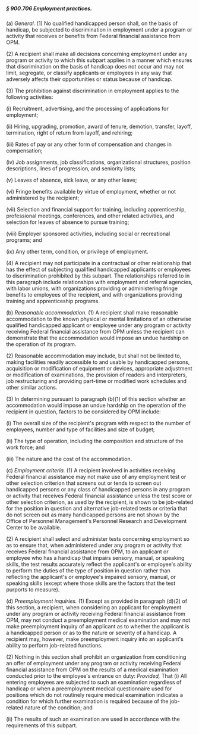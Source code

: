 ##### § 900.706 Employment practices. #####

(a) *General.* (1) No qualified handicapped person shall, on the basis of handicap, be subjected to discrimination in employment under a program or activity that receives or benefits from Federal financial assistance from OPM.

(2) A recipient shall make all decisions concerning employment under any program or activity to which this subpart applies in a manner which ensures that discrimination on the basis of handicap does not occur and may not limit, segregate, or classify applicants or employees in any way that adversely affects their opportunities or status because of handicap.

(3) The prohibition against discrimination in employment applies to the following activities:

(i) Recruitment, advertising, and the processing of applications for employment;

(ii) Hiring, upgrading, promotion, award of tenure, demotion, transfer, layoff, termination, right of return from layoff, and rehiring;

(iii) Rates of pay or any other form of compensation and changes in compensation;

(iv) Job assignments, job classifications, organizational structures, position descriptions, lines of progression, and seniority lists;

(v) Leaves of absence, sick leave, or any other leave;

(vi) Fringe benefits available by virtue of employment, whether or not administered by the recipient;

(vii) Selection and financial support for training, including apprenticeship, professional meetings, conferences, and other related activities, and selection for leaves of absence to pursue training;

(viii) Employer sponsored activities, including social or recreational programs; and

(ix) Any other term, condition, or privilege of employment.

(4) A recipient may not participate in a contractual or other relationship that has the effect of subjecting qualified handicapped applicants or employees to discrimination prohibited by this subpart. The relationships referred to in this paragraph include relationships with employment and referral agencies, with labor unions, with organizations providing or administering fringe benefits to employees of the recipient, and with organizations providing training and apprenticeship programs.

(b) *Reasonable accommodation.* (1) A recipient shall make reasonable accommodation to the known physical or mental limitations of an otherwise qualified handicapped applicant or employee under any program or activity receiving Federal financial assistance from OPM unless the recipient can demonstrate that the accommodation would impose an undue hardship on the operation of its program.

(2) Reasonable accommodation may include, but shall not be limited to, making facilities readily accessible to and usable by handicapped persons, acquisition or modification of equipment or devices, appropriate adjustment or modification of examinations, the provision of readers and interpreters, job restructuring and providing part-time or modified work schedules and other similar actions.

(3) In determining pursuant to paragraph (b)(1) of this section whether an accommodation would impose an undue hardship on the operation of the recipient in question, factors to be considered by OPM include:

(i) The overall size of the recipient's program with respect to the number of employees, number and type of facilities and size of budget;

(ii) The type of operation, including the composition and structure of the work force; and

(iii) The nature and the cost of the accommodation.

(c) *Employment criteria.* (1) A recipient involved in activities receiving Federal financial assistance may not make use of any employment test or other selection criterion that screens out or tends to screen out handicapped persons or any class of handicapped persons in any program or activity that receives Federal financial assistance unless the test score or other selection criterion, as used by the recipient, is shown to be job-related for the position in question and alternative job-related tests or criteria that do not screen out as many handicapped persons are not shown by the Office of Personnel Management's Personnel Research and Development Center to be available.

(2) A recipient shall select and administer tests concerning employment so as to ensure that, when administered under any program or activity that receives Federal financial assistance from OPM, to an applicant or employee who has a handicap that impairs sensory, manual, or speaking skills, the test results accurately reflect the applicant's or employee's ability to perform the duties of the type of position in question rather than reflecting the applicant's or employee's impaired sensory, manual, or speaking skills (except where those skills are the factors that the test purports to measure).

(d) *Preemployment inquiries.* (1) Except as provided in paragraph (d)(2) of this section, a recipient, when considering an applicant for employment under any program or activity receiving Federal financial assistance from OPM, may not conduct a preemployment medical examination and may not make preemployment inquiry of an applicant as to whether the applicant is a handicapped person or as to the nature or severity of a handicap. A recipient may, however, make preemployment inquiry into an applicant's ability to perform job-related functions.

(2) Nothing in this section shall prohibit an organization from conditioning an offer of employment under any program or activity receiving Federal financial assistance from OPM on the results of a medical examination conducted prior to the employee's entrance on duty: *Provided,* That (i) All entering employees are subjected to such an examination regardless of handicap or when a preemployment medical questionnaire used for positions which do not routinely require medical examination indicates a condition for which further examination is required because of the job-related nature of the condition; and

(ii) The results of such an examination are used in accordance with the requirements of this subpart.